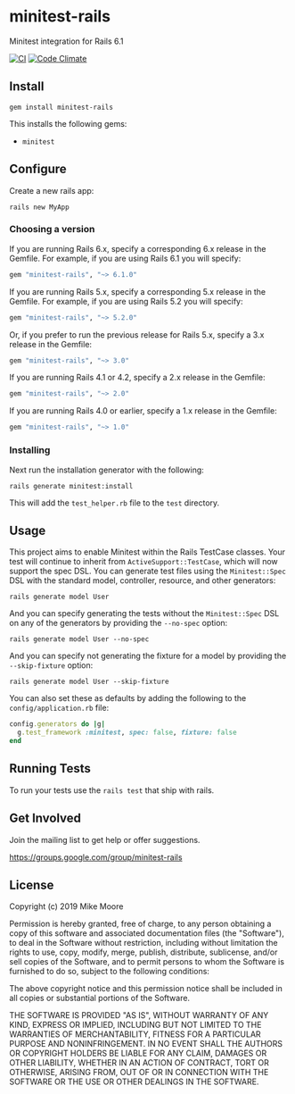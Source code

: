 # minitest-rails

Minitest integration for Rails 6.1

[![CI](https://github.com/blowmage/minitest-rails/actions/workflows/ci.yml/badge.svg)](https://github.com/blowmage/minitest-rails/actions/workflows/ci.yml)
[![Code Climate](https://codeclimate.com/github/blowmage/minitest-rails.png)](https://codeclimate.com/github/blowmage/minitest-rails)

## Install

`gem install minitest-rails`

This installs the following gems:

* `minitest`

## Configure

Create a new rails app:

`rails new MyApp`

### Choosing a version

If you are running Rails 6.x, specify a corresponding 6.x release in the Gemfile. For example, if you are using Rails 6.1 you will specify:

```ruby
gem "minitest-rails", "~> 6.1.0"
```

If you are running Rails 5.x, specify a corresponding 5.x release in the Gemfile. For example, if you are using Rails 5.2 you will specify:

```ruby
gem "minitest-rails", "~> 5.2.0"
```

Or, if you prefer to run the previous release for Rails 5.x, specify a 3.x release in the Gemfile:

```ruby
gem "minitest-rails", "~> 3.0"
```

If you are running Rails 4.1 or 4.2, specify a 2.x release in the Gemfile:

```ruby
gem "minitest-rails", "~> 2.0"
```

If you are running Rails 4.0 or earlier, specify a 1.x release in the Gemfile:

```ruby
gem "minitest-rails", "~> 1.0"
```

### Installing

Next run the installation generator with the following:

`rails generate minitest:install`

This will add the `test_helper.rb` file to the `test` directory.

## Usage

This project aims to enable Minitest within the Rails TestCase classes.
Your test will continue to inherit from `ActiveSupport::TestCase`, which will now support the spec DSL.
You can generate test files using the `Minitest::Spec` DSL with the standard model, controller, resource, and other generators:

`rails generate model User`

And you can specify generating the tests without the `Minitest::Spec` DSL on any of the generators by providing the `--no-spec` option:

`rails generate model User --no-spec`

And you can specify not generating the fixture for a model by providing the `--skip-fixture` option:

`rails generate model User --skip-fixture`

You can also set these as defaults by adding the following to the `config/application.rb` file:

```ruby
config.generators do |g|
  g.test_framework :minitest, spec: false, fixture: false
end
```

## Running Tests

To run your tests use the `rails test` that ship with rails.

## Get Involved

Join the mailing list to get help or offer suggestions.

https://groups.google.com/group/minitest-rails

## License

Copyright (c) 2019 Mike Moore

Permission is hereby granted, free of charge, to any person obtaining
a copy of this software and associated documentation files (the
"Software"), to deal in the Software without restriction, including
without limitation the rights to use, copy, modify, merge, publish,
distribute, sublicense, and/or sell copies of the Software, and to
permit persons to whom the Software is furnished to do so, subject to
the following conditions:

The above copyright notice and this permission notice shall be
included in all copies or substantial portions of the Software.

THE SOFTWARE IS PROVIDED "AS IS", WITHOUT WARRANTY OF ANY KIND,
EXPRESS OR IMPLIED, INCLUDING BUT NOT LIMITED TO THE WARRANTIES OF
MERCHANTABILITY, FITNESS FOR A PARTICULAR PURPOSE AND
NONINFRINGEMENT. IN NO EVENT SHALL THE AUTHORS OR COPYRIGHT HOLDERS BE
LIABLE FOR ANY CLAIM, DAMAGES OR OTHER LIABILITY, WHETHER IN AN ACTION
OF CONTRACT, TORT OR OTHERWISE, ARISING FROM, OUT OF OR IN CONNECTION
WITH THE SOFTWARE OR THE USE OR OTHER DEALINGS IN THE SOFTWARE.
